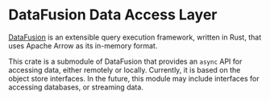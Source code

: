 <!---
  Licensed to the Apache Software Foundation (ASF) under one
  or more contributor license agreements.  See the NOTICE file
  distributed with this work for additional information
  regarding copyright ownership.  The ASF licenses this file
  to you under the Apache License, Version 2.0 (the
  "License"); you may not use this file except in compliance
  with the License.  You may obtain a copy of the License at

    http://www.apache.org/licenses/LICENSE-2.0

  Unless required by applicable law or agreed to in writing,
  software distributed under the License is distributed on an
  "AS IS" BASIS, WITHOUT WARRANTIES OR CONDITIONS OF ANY
  KIND, either express or implied.  See the License for the
  specific language governing permissions and limitations
  under the License.
-->

# DataFusion Data Access Layer

[DataFusion](df) is an extensible query execution framework, written in Rust, that uses Apache Arrow as its in-memory format.

This crate is a submodule of DataFusion that provides an `async` API for accessing data, either remotely or locally. 
Currently, it is based on the object store interfaces. In the future, this module may include interfaces for accessing 
databases, or streaming data.

[df]: https://crates.io/crates/datafusion